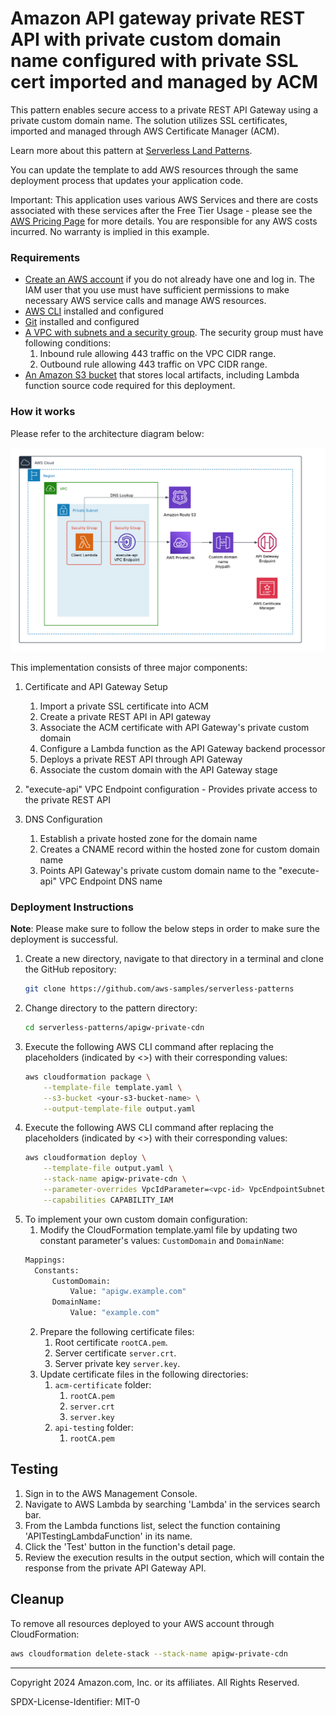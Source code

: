 # Amazon API gateway private REST API with private custom domain name configured with private SSL cert imported and managed by ACM

This pattern enables secure access to a private REST API Gateway using a private custom domain name. The solution utilizes SSL certificates, imported and managed through AWS Certificate Manager (ACM).

Learn more about this pattern at [Serverless Land Patterns](https://serverlessland.com/patterns/apigw-private-cdn).

You can update the template to add AWS resources through the same deployment process that updates your application code.

Important: This application uses various AWS Services and there are costs associated with these services after the Free Tier Usage - please see the [AWS Pricing Page](https://aws.amazon.com/pricing/) for more details. You are responsible for any AWS costs incurred. No warranty is implied in this example.

### Requirements

- [Create an AWS account](https://portal.aws.amazon.com/gp/aws/developer/registration/index.html) if you do not already have one and log in. The IAM user that you use must have sufficient permissions to make necessary AWS service calls and manage AWS resources.
- [AWS CLI](https://docs.aws.amazon.com/cli/latest/userguide/install-cliv2.html) installed and configured
- [Git](https://git-scm.com/book/en/v2/Getting-Started-Installing-Git) installed and configured
- [A VPC with subnets and a security group](https://docs.aws.amazon.com/vpc/latest/userguide/vpc-getting-started.html). The security group must have following conditions:
    1. Inbound rule allowing 443 traffic on the VPC CIDR range.
    2. Outbound rule allowing 443 traffic on VPC CIDR range.
- [An Amazon S3 bucket](https://docs.aws.amazon.com/AmazonS3/latest/userguide/GetStartedWithS3.html) that stores local artifacts, including Lambda function source code required for this deployment.

### How it works

Please refer to the architecture diagram below:

![End to End Architecture](images/architecture.png)

This implementation consists of three major components:

1. Certificate and API Gateway Setup
    1. Import a private SSL certificate into ACM
    2. Create a private REST API in API gateway
    3. Associate the ACM certificate with API Gateway's private custom domain
    4. Configure a Lambda function as the API Gateway backend processor
    5. Deploys a private REST API through API Gateway
    6. Associate the custom domain with the API Gateway stage

2. "execute-api" VPC Endpoint configuration - Provides private access to the private REST API

3. DNS Configuration
    1. Establish a private hosted zone for the domain name
    2. Creates a CNAME record within the hosted zone for custom domain name
    3. Points API Gateway's private custom domain name to the "execute-api" VPC Endpoint DNS name

### Deployment Instructions

**Note**: Please make sure to follow the below steps in order to make sure the deployment is successful. 

1.  Create a new directory, navigate to that directory in a terminal and clone the GitHub repository:
    ``` bash
    git clone https://github.com/aws-samples/serverless-patterns
    ```
2. Change directory to the pattern directory:
    ```bash
    cd serverless-patterns/apigw-private-cdn
    ```
3. Execute the following AWS CLI command after replacing the placeholders (indicated by <>) with their corresponding values:
    ```bash
    aws cloudformation package \
        --template-file template.yaml \
        --s3-bucket <your-s3-bucket-name> \
        --output-template-file output.yaml 
    ```
4. Execute the following AWS CLI command after replacing the placeholders (indicated by <>) with their corresponding values:
    ```bash
    aws cloudformation deploy \
        --template-file output.yaml \
        --stack-name apigw-private-cdn \
        --parameter-overrides VpcIdParameter=<vpc-id> VpcEndpointSubnetIdsParameter=<subnet-id> ApiVPCESecurityGroup=<security-group-id> \
        --capabilities CAPABILITY_IAM
    ```
4. To implement your own custom domain configuration:
      1. Modify the CloudFormation template.yaml file by updating two constant parameter's values: `CustomDomain` and `DomainName`:
      ```bash
    Mappings:
        Constants:
            CustomDomain:
                Value: "apigw.example.com"
            DomainName:
                Value: "example.com"
    ```
      2. Prepare the following certificate files:
            1. Root certificate `rootCA.pem`.
            2. Server certificate `server.crt`.
            3. Server private key `server.key`.
      3. Update certificate files in the following directories:
            1. `acm-certificate` folder:
                1. `rootCA.pem`
                2. `server.crt`
                3. `server.key`
            2. `api-testing` folder:
                1. `rootCA.pem`

## Testing

1. Sign in to the AWS Management Console.
2. Navigate to AWS Lambda by searching 'Lambda' in the services search bar.
3. From the Lambda functions list, select the function containing 'APITestingLambdaFunction' in its name.
4. Click the 'Test' button in the function's detail page.
5. Review the execution results in the output section, which will contain the response from the private API Gateway API.

## Cleanup

To remove all resources deployed to your AWS account through CloudFormation:

```bash
aws cloudformation delete-stack --stack-name apigw-private-cdn
```


---

Copyright 2024 Amazon.com, Inc. or its affiliates. All Rights Reserved.

SPDX-License-Identifier: MIT-0